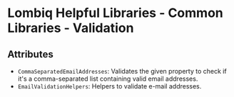 # Lombiq Helpful Libraries - Common Libraries - Validation

## Attributes

- `CommaSeparatedEmailAddresses`: Validates the given property to check if it's a comma-separated list containing valid email addresses.
- `EmailValidationHelpers`: Helpers to validate e-mail addresses.
